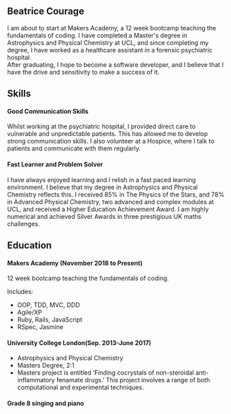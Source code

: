 ## Beatrice Courage

I am about to start at Makers Academy, a 12 week bootcamp teaching the fundamentals of coding. I have completed a Master's degree in Astrophysics and Physical Chemistry at UCL, and since completing my degree, I have worked as a healthcare assistant in a forensic psychiatric hospital.  
After graduating, I hope to become a software developer, and I believe that I have the drive and sensitivity to make a success of it.  

## Skills

#### Good Communication Skills

Whilst working at the psychiatric hospital, I provided direct care to vulnerable and unpredictable patients. This has allowed me to develop strong communication skills.  I also volunteer at a Hospice, where I talk to patients and communicate with them regularly.  

#### Fast Learner and Problem Solver

I have always enjoyed learning and I relish in a fast paced learning environment. I believe that my degree in Astrophysics and Physical Chemistry reflects this. I received 85% in The Physics of the Stars, and 78% in Advanced Physical Chemistry, two advanced and complex modules at UCL, and received a Higher Education Achievement Award. I am highly numerical and achieved Silver Awards in three prestigious UK maths challenges.

## Education

#### Makers Academy (November 2018 to Present)

12 week bootcamp teaching the fundamentals of coding.

Includes:
- OOP, TDD, MVC, DDD
- Agile/XP
- Ruby, Rails, JavaScript
- RSpec, Jasmine

#### University College London(Sep. 2013-June 2017)

- Astrophysics and Physical Chemistry
- Masters Degree, 2:1
- Masters project is entitled ‘Finding cocrystals of non-steroidal anti-inflammatory fenamate drugs.’ This project involves a range of both computational and experimental techniques.

#### Grade 8 singing and piano
